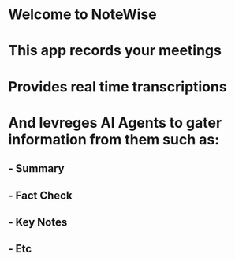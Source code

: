 # Welcome to NoteWise

# This app records your meetings
# Provides real time transcriptions
# And levreges AI Agents to gater information from them such as:
## - Summary
## - Fact Check
## - Key Notes
## - Etc
